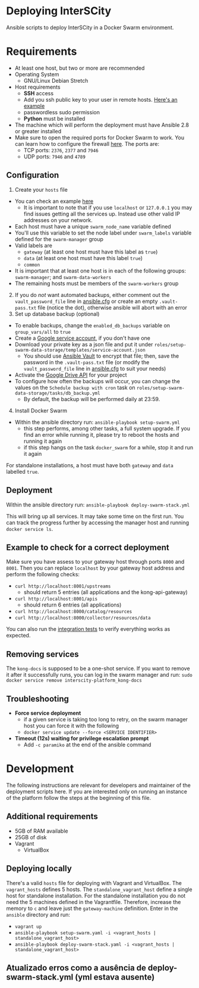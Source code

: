 # Deploying InterSCity

Ansible scripts to deploy InterSCity in a Docker Swarm environment.

# Requirements

* At least one host, but two or more are recommended
* Operating System
  - GNU/Linux Debian Stretch
* Host requirements
  - **SSH** access
  - Add you ssh public key to your user in remote hosts. [Here's an example](https://www.digitalocean.com/community/tutorials/how-to-configure-ssh-key-based-authentication-on-a-linux-server)
  - passwordless sudo permission
  - **Python** must be installed
* The machine which will perform the deployment must have Ansible 2.8 or greater installed
* Make sure to open the required ports for Docker Swarm to work. You can learn how to configure the firewall [here](https://www.digitalocean.com/community/tutorials/how-to-configure-the-linux-firewall-for-docker-swarm-on-ubuntu-16-04). The ports are:
  - TCP ports: `2376`, `2377` and `7946`
  - UDP ports: `7946` and `4789`

## Configuration

1. Create your `hosts` file
  * You can check an example [here](ansible/vagrant_hosts)
    - It is important to note that if you use `localhost` or `127.0.0.1` you may find issues getting all the services up. Instead use other valid IP addresses on your network.
  * Each host must have a unique `swarm_node_name` variable defined
  * You'll use this variable to set the node label under `swarm_labels` variable defined for the `swarm-manager` group
  * Valid labels are
    - `gateway` (at least one host must have this label as `true`)
    - `data` (at least one host must have this label `true`)
    - `common`
  * It is important that at least one host is in each of the following groups: `swarm-manager`; and `swarm-data-workers`
  * The remaining hosts must be members of the `swarm-workers` group
2. If you do *not* want automated backups, either comment out the `vault_password_file` line in [ansible.cfg](ansible/ansible.cfg) or create an empty `.vault-pass.txt` file (notice the dot), otherwise ansible will abort with an error
3. Set up database backup (optional)
  * To enable backups, change the `enabled_db_backups` variable on `group_vars/all` to `true`
  * Create a [Google service account](https://developers.google.com/identity/protocols/oauth2/service-account#creatinganaccount), if you don't have one
  * Download your private key as a json file and put it under `roles/setup-swarm-data-storage/templates/service-account.json`
    - You should use [Ansible Vault](https://docs.ansible.com/ansible/latest/user_guide/vault.html#encrypting-unencrypted-files) to encrypt that file; then, save the password in the `.vault-pass.txt` file (or modify the `vault_password_file` line in [ansible.cfg](ansible/ansible.cfg) to suit your needs)
  * Activate the [Google Drive API](https://console.developers.google.com/apis/library/drive.googleapis.com) for your project
  * To configure how often the backups will occur, you can change the values on the `Schedule backup with cron` task on `roles/setup-swarm-data-storage/tasks/db_backup.yml`
    - By default, the backup will be performed daily at 23:59.
4. Install Docker Swarm
  * Within the ansible directory run: `ansible-playbook setup-swarm.yml`
    - this step performs, among other tasks, a full system upgrade. If you find an error while running it, please try to reboot the hosts and running it again
    - if this step hangs on the task `docker_swarm` for a while, stop it and run it again

For standalone installations, a host must have both `gateway` and `data` labelled `true`.

## Deployment

Within the ansible directory run: `ansible-playbook deploy-swarm-stack.yml`

This will bring up all services. It may take some time on the first run. You can track the progress further by accessing the manager host and running `docker service ls`.

## Example to check for a correct deployment

Make sure you have assess to your gateway host through ports `8000` and `8001`. Then you can replace `localhost` by your gateway host address and perform the following checks:

* `curl http://localhost:8001/upstreams`
  - should return 5 entries (all applications and the kong-api-gateway)
* `curl http://localhost:8001/apis`
  - should return 6 entries (all applications)
* `curl http://localhost:8000/catalog/resources`
* `curl http://localhost:8000/collector/resources/data`

You can also run the [integration tests](src/test/README.md) to verify everything works as expected.

## Removing services

The `kong-docs` is supposed to be a one-shot service. If you want to remove it after it successfully runs, you can log in the swarm manager and run: `sudo docker service remove interscity-platform_kong-docs`

## Troubleshooting

* **Force service deployment**
  - if a given service is taking too long to retry, on the swarm manager host you can force it with the following
  - `docker service update --force <SERVICE IDENTIFIER>`
* **Timeout (12s) waiting for privilege escalation prompt**
  - Add `-c paramiko` at the end of the ansible command

# Development

The following instructions are relevant for developers and maintainer of the deployment scripts here. If you are interested only on running an instance of the platform follow the steps at the beginning of this file.

## Additional requirements

* 5GB of RAM available
* 25GB of disk
* Vagrant
  * VirtualBox

## Deploying locally

There's a valid `hosts` file for deploying with Vagrant and VirtualBox. The `vagrant_hosts` defines 5 hosts. The `standalone_vagrant_host` define a single host for standalone installation. For the standalone installation you do not need the 5 machines defined in the Vagrantfile. Therefore, increase the memory to `c` and leave just the `gateway-machine` definition. Enter in the `ansible` directory and run:

* `vagrant up`
* `ansible-playbook setup-swarm.yaml -i <vagrant_hosts | standalone_vagrant_host>`
* `ansible-playbook deploy-swarm-stack.yaml -i <vagrant_hosts | standalone_vagrant_host>`

## Atualizado erros como a ausência de deploy-swarm-stack.yml (yml estava ausente)
